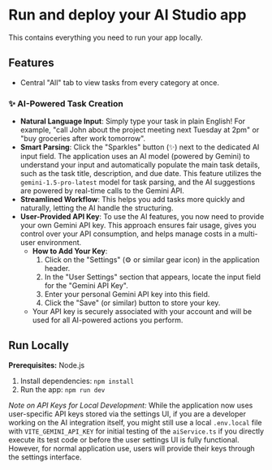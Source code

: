 # Run and deploy your AI Studio app

This contains everything you need to run your app locally.

## Features

- Central "All" tab to view tasks from every category at once.

### ✨ AI-Powered Task Creation

- **Natural Language Input**: Simply type your task in plain English! For example, "call John about the project meeting next Tuesday at 2pm" or "buy groceries after work tomorrow".
- **Smart Parsing**: Click the "Sparkles" button (✨) next to the dedicated AI input field. The application uses an AI model (powered by Gemini) to understand your input and automatically populate the main task details, such as the task title, description, and due date. This feature utilizes the `gemini-1.5-pro-latest` model for task parsing, and the AI suggestions are powered by real-time calls to the Gemini API.
- **Streamlined Workflow**: This helps you add tasks more quickly and naturally, letting the AI handle the structuring.
- **User-Provided API Key**: To use the AI features, you now need to provide your own Gemini API key. This approach ensures fair usage, gives you control over your API consumption, and helps manage costs in a multi-user environment.
    - **How to Add Your Key**:
        1. Click on the "Settings" (⚙️ or similar gear icon) in the application header.
        2. In the "User Settings" section that appears, locate the input field for the "Gemini API Key".
        3. Enter your personal Gemini API key into this field.
        4. Click the "Save" (or similar) button to store your key.
    - Your API key is securely associated with your account and will be used for all AI-powered actions you perform.

## Run Locally

**Prerequisites:**  Node.js

1. Install dependencies:
   `npm install`
2. Run the app:
   `npm run dev`

*Note on API Keys for Local Development:* While the application now uses user-specific API keys stored via the settings UI, if you are a developer working on the AI integration itself, you might still use a local `.env.local` file with `VITE_GEMINI_API_KEY` for initial testing of the `aiService.ts` if you directly execute its test code or before the user settings UI is fully functional. However, for normal application use, users will provide their keys through the settings interface.
